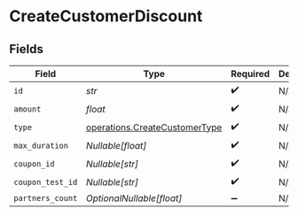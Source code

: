 # CreateCustomerDiscount


## Fields

| Field                                                                          | Type                                                                           | Required                                                                       | Description                                                                    |
| ------------------------------------------------------------------------------ | ------------------------------------------------------------------------------ | ------------------------------------------------------------------------------ | ------------------------------------------------------------------------------ |
| `id`                                                                           | *str*                                                                          | :heavy_check_mark:                                                             | N/A                                                                            |
| `amount`                                                                       | *float*                                                                        | :heavy_check_mark:                                                             | N/A                                                                            |
| `type`                                                                         | [operations.CreateCustomerType](../../models/operations/createcustomertype.md) | :heavy_check_mark:                                                             | N/A                                                                            |
| `max_duration`                                                                 | *Nullable[float]*                                                              | :heavy_check_mark:                                                             | N/A                                                                            |
| `coupon_id`                                                                    | *Nullable[str]*                                                                | :heavy_check_mark:                                                             | N/A                                                                            |
| `coupon_test_id`                                                               | *Nullable[str]*                                                                | :heavy_check_mark:                                                             | N/A                                                                            |
| `partners_count`                                                               | *OptionalNullable[float]*                                                      | :heavy_minus_sign:                                                             | N/A                                                                            |
